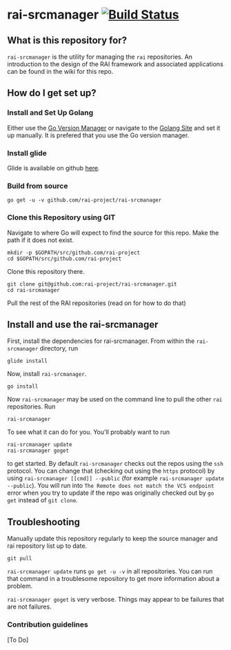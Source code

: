 
# rai-srcmanager [![Build Status](https://travis-ci.org/rai-project/rai-srcmanager.svg?branch=master)](https://travis-ci.org/rai-project/rai-srcmanager)

## What is this repository for?

`rai-srcmanager` is the utility for managing the `rai` repositories.
An introduction to the design of the RAI framework and associated applications
can be found in the wiki for this repo.

## How do I get set up?

### Install and Set Up Golang

Either use the [Go Version Manager](https://github.com/moovweb/gvm) or
navigate to the [Golang Site](https://golang.org/) and set it up manually.
It is prefered that you use the Go version manager.

### Install glide

Glide is available on github [here](https://github.com/Masterminds/glide).

### Build from source

    go get -u -v github.com/rai-project/rai-srcmanager

### Clone this Repository using GIT

Navigate to where Go will expect to find the source for this repo. Make the path if it does not exist.

    mkdir -p $GOPATH/src/github.com/rai-project
    cd $GOPATH/src/github.com/rai-project

Clone this repository there.

    git clone git@github.com:rai-project/rai-srcmanager.git
    cd rai-srcmanager

Pull the rest of the RAI repositories (read on for how to do that)

## Install and use the rai-srcmanager

First, install the dependencies for rai-srcmanager. From within the `rai-srcmanager` directory, run

    glide install

Now, install `rai-srcmanager`.

    go install

Now `rai-srcmanager` may be used on the command line to pull the other `rai` repositories. Run

    rai-srcmanager

To see what it can do for you. You'll probably want to run

    rai-srcmanager update
    rai-srcmanager goget

to get started. By default `rai-srcmanager` checks out the repos using the `ssh` protocol. You can change that (checking out using the `https` protocol) by using `rai-srcmanager [[cmd]] --public` (for example `rai-srcmanager update --public`). You will run into `The Remote does not match the VCS endpoint` error when you try to update if the repo was originally checked out by `go get` instead of `git clone`.


## Troubleshooting

Manually update this repository regularly to keep the source manager and rai repository list up to date.

    git pull

`rai-srcmanager update` runs `go get -u -v` in all repositories. You can run that command in a troublesome
repository to get more information about a problem.

`rai-srcmanager goget` is very verbose. Things may appear to be failures that are not failures.

### Contribution guidelines ###

[To Do]

